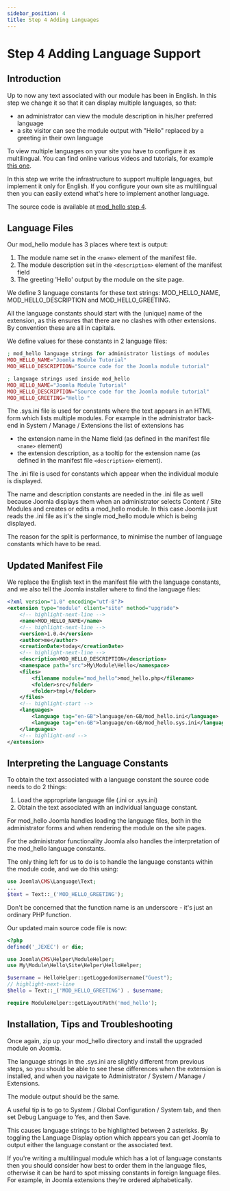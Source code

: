 ```yaml
---
sidebar_position: 4
title: Step 4 Adding Languages
---
```


Step 4 Adding Language Support
==============================

## Introduction

Up to now any text associated with our module has been in English. In this step we change it so that it can display multiple languages, so that:
- an administrator can view the module description in his/her preferred language
- a site visitor can see the module output with "Hello" replaced by a greeting in their own language

To view multiple languages on your site you have to configure it as multilingual. You can find online various videos and tutorials, for example [this one](https://www.themexpert.com/blog/beginners-guide-to-multilingual-joomla-website).

In this step we write the infrastructure to support multiple languages, but implement it only for English. 
If you configure your own site as multilingual then you can easily extend what's here to implement another language.

The source code is available at [mod_hello step 4](https://github.com/joomla/manual-examples/tree/main/module-tutorial/step4_languages). 

## Language Files

Our mod_hello module has 3 places where text is output:
1. The module name set in the `<name>` element of the manifest file.
2. The module description set in the `<description>` element of the manifest field
3. The greeting 'Hello' output by the module on the site page.

We define 3 language constants for these text strings: MOD_HELLO_NAME, MOD_HELLO_DESCRIPTION and MOD_HELLO_GREETING.

All the language constants should start with the (unique) name of the extension, as this ensures that there are no clashes with other extensions. By convention these are all in capitals.

We define values for these constants in 2 language files:

```php title="mod_hello/language/en-GB/mod_hello.sys.ini"
; mod_hello language strings for administrator listings of modules
MOD_HELLO_NAME="Joomla Module Tutorial"
MOD_HELLO_DESCRIPTION="Source code for the Joomla module tutorial"
```

```php title="mod_hello/language/en-GB/mod_hello.ini"
; language strings used inside mod_hello 
MOD_HELLO_NAME="Joomla Module Tutorial"
MOD_HELLO_DESCRIPTION="Source code for the Joomla module tutorial"
MOD_HELLO_GREETING="Hello "
```

The .sys.ini file is used for constants where the text appears in an HTML form which lists multiple modules. 
For example in the administrator back-end in System / Manage / Extensions the list of extensions has
- the extension name in the Name field (as defined in the manifest file `<name>` element)
- the extension description, as a tooltip for the extension name (as defined in the manifest file `<description>` element).

The .ini file is used for constants which appear when the individual module is displayed.

The name and description constants are needed in the .ini file as well because Joomla displays them when an administrator selects Content / Site Modules and creates or edits a mod_hello module.
In this case Joomla just reads the .ini file as it's the single mod_hello module which is being displayed.

The reason for the split is performance, to minimise the number of language constants which have to be read.


## Updated Manifest File

We replace the English text in the manifest file with the language constants, and we also tell the Joomla installer where to find the language files:

```xml title="mod_hello/mod_hello.xml"
<?xml version="1.0" encoding="utf-8"?>
<extension type="module" client="site" method="upgrade">
    <!-- highlight-next-line -->
    <name>MOD_HELLO_NAME</name>
    <!-- highlight-next-line -->
    <version>1.0.4</version>
    <author>me</author>
    <creationDate>today</creationDate>
    <!-- highlight-next-line -->
    <description>MOD_HELLO_DESCRIPTION</description>
    <namespace path="src">My\Module\Hello</namespace>
    <files>
        <filename module="mod_hello">mod_hello.php</filename>
        <folder>src</folder>
        <folder>tmpl</folder>
    </files>
    <!-- highlight-start -->
    <languages>
        <language tag="en-GB">language/en-GB/mod_hello.ini</language>
        <language tag="en-GB">language/en-GB/mod_hello.sys.ini</language>
    </languages>
    <!-- highlight-end -->
</extension>
```

## Interpreting the Language Constants

To obtain the text associated with a language constant the source code needs to do 2 things:
1. Load the appropriate language file (.ini or .sys.ini)
2. Obtain the text associated with an individual language constant.

For mod_hello Joomla handles loading the language files, both in the administrator forms and when rendering the module on the site pages.

For the administrator functionality Joomla also handles the interpretation of the mod_hello language constants.

The only thing left for us to do is to handle the language constants within the module code, and we do this using:

```php
use Joomla\CMS\Language\Text;
...
$text = Text::_('MOD_HELLO_GREETING');
```

Don't be concerned that the function name is an underscore - it's just an ordinary PHP function. 

Our updated main source code file is now:

```php title="mod_hello/mod_hello.php"
<?php
defined('_JEXEC') or die;

use Joomla\CMS\Helper\ModuleHelper;
use My\Module\Hello\Site\Helper\HelloHelper;

$username = HelloHelper::getLoggedonUsername("Guest");
// highlight-next-line
$hello = Text::_('MOD_HELLO_GREETING') . $username;

require ModuleHelper::getLayoutPath('mod_hello');
```

## Installation, Tips and Troubleshooting

Once again, zip up your mod_hello directory and install the upgraded module on Joomla. 

The language strings in the .sys.ini are slightly different from previous steps, so you should be able to see these differences when the extension is installed, and when you navigate to Administrator / System / Manage / Extensions.

The module output should be the same.

A useful tip is to go to System / Global Configuration / System tab, and then set Debug Language to Yes, and then Save.

This causes language strings to be highlighted between 2 asterisks. By toggling the Language Display option which appears you can get Joomla to output either the language constant or the associated text.

If you're writing a multilingual module which has a lot of language constants then you should consider how best to order them in the language files, otherwise it can be hard to spot missing constants in foreign language files.
For example, in Joomla extensions they're ordered alphabetically.
